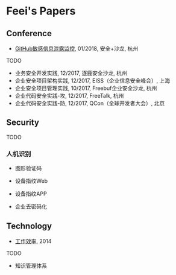# Feei's Papers

## Conference
- [GitHub敏感信息泄露监控](GitHub敏感信息泄露监控.md), 01/2018, 安全+沙龙, 杭州

TODO
- 业务安全开发实践, 12/2017, 逐鹿安全沙龙, 杭州
- 企业安全项目架构实践, 12/2017, EISS（企业信息安全峰会）, 上海
- 企业安全项目管理实践, 10/2017, Freebuf企业安全沙龙, 杭州
- 企业代码安全实践-攻, 12/2017, FreeTalk, 杭州
- 企业代码安全实践-防, 12/2017, QCon（全球开发者大会）, 北京

## Security
TODO
### 人机识别
- 图形验证码
- 设备指纹Web
- 设备指纹APP

- 企业去密码化

## Technology
- [工作效率](工作效率.md), 2014

TODO
- 知识管理体系
